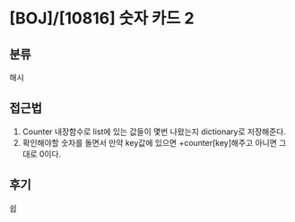 # [BOJ]/[10816] 숫자 카드 2

## 분류
해시

## 접근법
1. Counter 내장함수로 list에 있는 값들이 몇번 나왔는지 dictionary로 저장해준다.
2. 확인해야할 숫자를 돌면서 만약 key값에 있으면 +counter[key]해주고 아니면 그대로 0이다.

## 후기
쉽